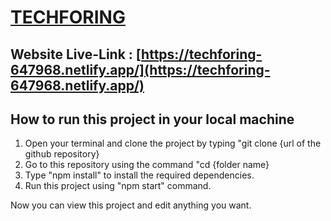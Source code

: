 # [TECHFORING](https://techforing-647968.netlify.app/)

## Website Live-Link : [https://techforing-647968.netlify.app/](https://techforing-647968.netlify.app/) 

## **How to run this project in your local machine**

1. Open your terminal and clone the project by typing "git clone {url of the github repository}
2. Go to this repository using the command "cd {folder name}
3. Type "npm install" to install the required dependencies.
4. Run this project using "npm start" command.

Now you can view this project and edit anything you want.
